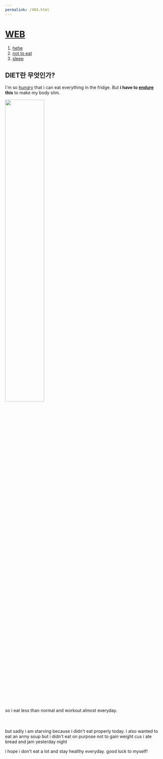 ```yaml
---
permalink: /404.html
---
```

<!doctype html>
<html>
<head>
  <title>I don't feel good today</title>
  <meta charset="utf-8">
</head>
<body>
  <h1><a href="index.html">WEB</a></h1>
<ol>
  <li><a href="hola.html" target="_blank" title="spain">hehe</a></li>
  <li><a href="1.html" target="_blank" title="my first work">not to eat</a></li>
  <li><a href="3.html" target="_blank" title="hmmmmmm">sleep</a></li>
</ol>
<h2>DIET란 무엇인가?</h2>
I'm so <a href="https://www.aci.health.nsw.gov.au/resources/nutrition/nutrition-food-in-hospitals/nutrition-standards-diets" target="_blank" title="what is a diet?">hungry</a> that i can eat everything in the fridge.
But <strong>i have to <u>endure</u> this</strong> to make my body slim.
<p><img src="diet.jpg" width="50%"></p>
<p>so i eat less than normal and workout almost everyday.</p>
<p style="margin-top:50px;">but sadly i am starving because
i didn't eat properly today.
i also wanted to eat an army soup but i didn't eat on purpose not to gain weight
cus i ate bread and jam yesterday night</p>
i hope i don't eat a lot and stay healthy everyday. good luck to myself!
</body>
</html>
